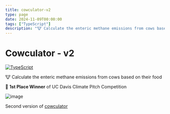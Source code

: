 ```yaml
---
title: cowculator-v2
type: page
date: 2024-11-09T00:00:00
tags: ["TypeScript"]
description: "🐮 Calculate the enteric methane emissions from cows based on their food"
---
```


# Cowculator - v2

[![TypeScript](https://img.shields.io/badge/typescript-%23007ACC.svg?style=for-the-badge&logo=typescript&logoColor=white)](https://github.com/JakeRoggenbuck?tab=repositories&q=&type=&language=typescript)

🐮 Calculate the enteric methane emissions from cows based on their food

🥇 **1st Place Winner** of UC Davis Climate Pitch Competition

![image](https://github.com/user-attachments/assets/c304ce5f-181d-4445-aa47-fe59accfa81f)

Second version of [cowculator](https://github.com/JakeRoggenbuck/cowculator)
